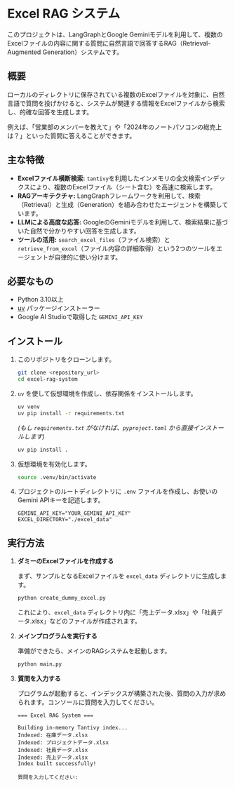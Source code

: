 # Excel RAG システム

このプロジェクトは、LangGraphとGoogle Geminiモデルを利用して、複数のExcelファイルの内容に関する質問に自然言語で回答するRAG（Retrieval-Augmented Generation）システムです。

## 概要

ローカルのディレクトリに保存されている複数のExcelファイルを対象に、自然言語で質問を投げかけると、システムが関連する情報をExcelファイルから検索し、的確な回答を生成します。

例えば、「営業部のメンバーを教えて」や「2024年のノートパソコンの総売上は？」といった質問に答えることができます。

## 主な特徴

- **Excelファイル横断検索:** `tantivy`を利用したインメモリの全文検索インデックスにより、複数のExcelファイル（シート含む）を高速に検索します。
- **RAGアーキテクチャ:** LangGraphフレームワークを利用して、検索（Retrieval）と生成（Generation）を組み合わせたエージェントを構築しています。
- **LLMによる高度な応答:** GoogleのGeminiモデルを利用して、検索結果に基づいた自然で分かりやすい回答を生成します。
- **ツールの活用:** `search_excel_files`（ファイル検索）と`retrieve_from_excel`（ファイル内容の詳細取得）という2つのツールをエージェントが自律的に使い分けます。

## 必要なもの

- Python 3.10以上
- [uv](https://github.com/astral-sh/uv) パッケージインストーラー
- Google AI Studioで取得した `GEMINI_API_KEY`

## インストール

1.  このリポジトリをクローンします。
    ```bash
    git clone <repository_url>
    cd excel-rag-system
    ```

2.  `uv` を使して仮想環境を作成し、依存関係をインストールします。
    ```bash
    uv venv
    uv pip install -r requirements.txt
    ```
    *(もし `requirements.txt` がなければ、`pyproject.toml` から直接インストールします)*
    ```bash
    uv pip install .
    ```

3.  仮想環境を有効化します。
    ```bash
    source .venv/bin/activate
    ```

4.  プロジェクトのルートディレクトリに `.env` ファイルを作成し、お使いのGemini APIキーを記述します。
    ```
    GEMINI_API_KEY="YOUR_GEMINI_API_KEY"
    EXCEL_DIRECTORY="./excel_data"
    ```

## 実行方法

1.  **ダミーのExcelファイルを作成する**

    まず、サンプルとなるExcelファイルを `excel_data` ディレクトリに生成します。
    ```bash
    python create_dummy_excel.py
    ```
    これにより、`excel_data` ディレクトリ内に「売上データ.xlsx」や「社員データ.xlsx」などのファイルが作成されます。

2.  **メインプログラムを実行する**

    準備ができたら、メインのRAGシステムを起動します。
    ```bash
    python main.py
    ```

3.  **質問を入力する**

    プログラムが起動すると、インデックスが構築された後、質問の入力が求められます。コンソールに質問を入力してください。
    ```
    === Excel RAG System ===

    Building in-memory Tantivy index...
    Indexed: 在庫データ.xlsx
    Indexed: プロジェクトデータ.xlsx
    Indexed: 社員データ.xlsx
    Indexed: 売上データ.xlsx
    Index built successfully!

    質問を入力してください: 
    ```
